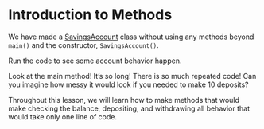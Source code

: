 # Introduction to Methods

We have made a [SavingsAccount](https://github.com/upliftdev/Foundations/blob/main/Foundations/3.Classes_and_Objects/Introduction-to-Methods/src/main/java/com/examples/classes/SavingsAccount.java) class without using any methods beyond ```main()``` and the constructor, ```SavingsAccount()```.

Run the code to see some account behavior happen.

Look at the main method! It’s so long! There is so much repeated code! Can you imagine how messy it would look if you needed to make 10 deposits?

Throughout this lesson, we will learn how to make methods that would make checking the balance, depositing, and withdrawing all behavior that would take only one line of code.